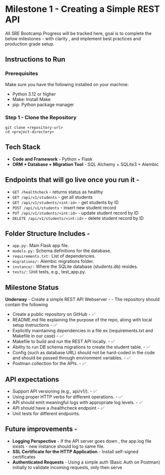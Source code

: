 # Milestone 1 - Creating a Simple REST API
All SRE Bootcamp Progress will be tracked here, goal is to complete the below milestones - with clarity , and implement best practices and production grade setup. 

## Instructions to Run 
### Prerequisites
Make sure you have the following installed on your machine:

- Python 3.12 or higher
- Make: Install Make
- pip: Python package manager

### Step 1 - Clone the Repository 
`git clone <repository-url>`\
`cd <project-directory>`

## Tech Stack
- **Code and Framework** - Python + Flask
- **ORM + Database + Migration Tool**  - SQL Alchemy + SQLite3 + Alembic 


## Endpoints that will go live once you run it - 
- `GET /healthcheck` - returns status as healthy
- `GET /api/v1/students` - get all students
- `GET /api/v1/students/<int:id>` - get students by ID
- `POST /api/v1/students` - insert new student record
- `PUT /api/v1/students/<int:id>` - update student record by ID
- `DELETE /api/v1/students/<int:id>` - delete student record by ID



## Folder Structure Includes - 
- `app.py:` Main Flask app file.
- `models.py:` Schema definitions for the database.
- `requirements.txt:` List of dependencies.
- `migrations/:` Alembic migrations folder.
- `instance/:` Where the SQLite database (students.db) resides.
- `tests/:` Unit tests, e.g., test_app.py.

## Milestone Status 
**Underway** - Create a simple REST API Webserver - - The repository should contain the following
- Create a public repository on GitHub - ✅
- README.md file explaining the purpose of the repo, along with local setup instructions - ✅
- Explicitly maintaining dependencies in a file ex (requirements.txt and Makefile in our case) - ✅
- Makefile to build and run the REST API locally. - ✅
- Ability to run DB schema migrations to create the student table. - ✅
- Config (such as database URL) should not be hard-coded in the code and should be passed through environment variables. - ✅
- Postman collection for the APIs. - ✅

## API expectations
- Support API versioning (e.g., api/v1/<resource>). - ✅
- Using proper HTTP verbs for different operations. - ✅
- API should emit meaningful logs with appropriate log levels. - ✅
- API should have a /healthcheck endpoint - ✅
- Unit tests for different endpoints.


## Future improvements - 
- **Logging Perspective** - If the API server goes down , the app.log file exists - new instance should log to same file. 
- **SSL Certificate for the HTTP Application** - Install self-signed certificates
- **Authenticated Requests** - Using a simple auth (Basic Auth on Postman) initially to validate incoming requests, only then serve